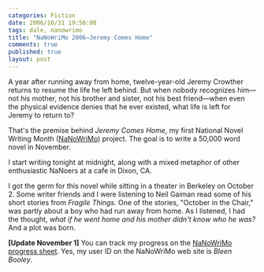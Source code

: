 ```yaml
--- 
categories: Fiction
date: 2006/10/31 19:50:00
tags: dale, nanowrimo
title: "NaNoWriMo 2006—Jeremy Comes Home"
comments: true
published: true
layout: post
---
```


A year after running away from home, twelve-year-old Jeremy Crowther returns to resume the life he left behind.  But when nobody recognizes him—not his mother, not his brother and sister, not his best friend—when even the physical evidence denies that he ever existed, what life is left for Jeremy to return to?

That's the premise behind <em>Jeremy Comes Home</em>, my first National Novel Writing Month (<a href="http://www.nanowrimo.org">NaNoWriMo</a>) project.  The goal is to write a 50,000 word novel in November.

I start writing tonight at midnight, along with a mixed metaphor of other enthusiastic NaNoers at a cafe in Dixon, CA.

I got the germ for this novel while sitting in a theater in Berkeley on October 2.  Some writer friends and I were listening to Neil Gaiman read some of his short stories from <em>Fragile Things.</em>  One of the stories, "October in the Chair," was partly about a boy who had run away from home.  As I listened, I had the thought, <em>what if he went home and his mother didn't know who he was?</em>  And a plot was born.

<strong>[Update November 1]</strong>  You can track my progress on the <a href="http://www.nanowrimo.org/NanowrimoUtils/ProgressReport/125998.html">NaNoWriMo progress sheet</a>.  Yes, my user ID on the NaNoWriMo web site is <em>Bleen Booley</em>.
